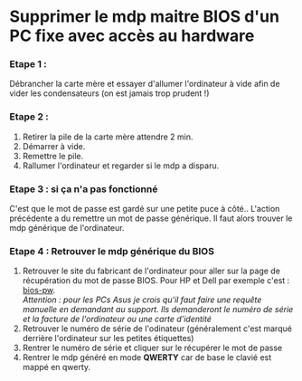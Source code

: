 # Supprimer le mdp maitre BIOS d'un PC fixe avec accès au hardware 

### Etape 1 :

Débrancher la carte mère et essayer d'allumer l'ordinateur à vide afin de vider les condensateurs (on est jamais trop prudent !)

### Etape 2 : 

1. Retirer la pile de la carte mère attendre 2 min. 
2. Démarrer à vide. 
3. Remettre le pile. 
4. Rallumer l'ordinateur et regarder si le mdp a disparu.

### Etape 3 : si ça n'a pas fonctionné

C'est que le mot de passe est gardé sur une petite puce à côté.. L'action précédente a du remettre un mot de passe générique. Il faut alors trouver le mdp générique de l'ordinateur.

### Etape 4 : Retrouver le mdp générique du BIOS

1. Retrouver le site du fabricant de l'ordinateur pour aller sur la page de récupération du mot de passe BIOS. Pour HP et Dell par exemple c'est : [bios-pw](https://bios-pw.org/ "site de récupération du mdp BIOS").  
*Attention : pour les PCs Asus je crois qu'il faut faire une requête manuelle en demandant au support. Ils demanderont le numéro de série et la facture de l'ordinateur ou une carte d'identité*
2. Retrouver le numéro de série de l'odinateur (généralement c'est marqué derrière l'ordinateur sur les petites étiquettes)
3. Rentrer le numéro de série et cliquer sur le récupérer le mot de passe
4. Rentrer le mdp généré en mode **QWERTY** car de base le clavié est mappé en qwerty.


